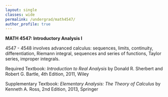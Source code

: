 ```yaml
---
layout: single
classes: wide
permalink: /undergrad/math4547/
author_profile: true
---
```


**MATH 4547: Introductory Analysis I**

4547 - 4548 involves advanced calculus: sequences, limits, continuity, differentiation, Riemann integral, sequences and series of functions, Taylor series, improper integrals.

Required Textbook: *Introduction to Real Analysis* by Donald R. Sherbert and Robert G. Bartle, 4th Edition, 2011, Wiley

Supplementary Textbook: *Elementary Analysis: The Theory of Calculus* by Kenneth A. Ross, 2nd Edition, 2013, Springer
